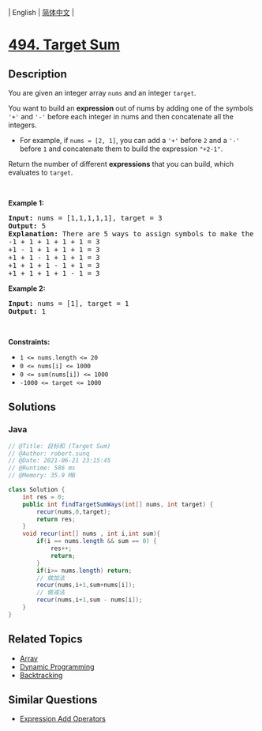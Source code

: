 
| English | [简体中文](README.md) |

# [494. Target Sum](https://leetcode.cn//problems/target-sum/)

## Description

<p>You are given an integer array <code>nums</code> and an integer <code>target</code>.</p>

<p>You want to build an <strong>expression</strong> out of nums by adding one of the symbols <code>&#39;+&#39;</code> and <code>&#39;-&#39;</code> before each integer in nums and then concatenate all the integers.</p>

<ul>
	<li>For example, if <code>nums = [2, 1]</code>, you can add a <code>&#39;+&#39;</code> before <code>2</code> and a <code>&#39;-&#39;</code> before <code>1</code> and concatenate them to build the expression <code>&quot;+2-1&quot;</code>.</li>
</ul>

<p>Return the number of different <strong>expressions</strong> that you can build, which evaluates to <code>target</code>.</p>

<p>&nbsp;</p>
<p><strong class="example">Example 1:</strong></p>

<pre>
<strong>Input:</strong> nums = [1,1,1,1,1], target = 3
<strong>Output:</strong> 5
<strong>Explanation:</strong> There are 5 ways to assign symbols to make the sum of nums be target 3.
-1 + 1 + 1 + 1 + 1 = 3
+1 - 1 + 1 + 1 + 1 = 3
+1 + 1 - 1 + 1 + 1 = 3
+1 + 1 + 1 - 1 + 1 = 3
+1 + 1 + 1 + 1 - 1 = 3
</pre>

<p><strong class="example">Example 2:</strong></p>

<pre>
<strong>Input:</strong> nums = [1], target = 1
<strong>Output:</strong> 1
</pre>

<p>&nbsp;</p>
<p><strong>Constraints:</strong></p>

<ul>
	<li><code>1 &lt;= nums.length &lt;= 20</code></li>
	<li><code>0 &lt;= nums[i] &lt;= 1000</code></li>
	<li><code>0 &lt;= sum(nums[i]) &lt;= 1000</code></li>
	<li><code>-1000 &lt;= target &lt;= 1000</code></li>
</ul>


## Solutions


### Java

```Java
// @Title: 目标和 (Target Sum)
// @Author: robert.sunq
// @Date: 2021-06-21 23:15:45
// @Runtime: 586 ms
// @Memory: 35.9 MB

class Solution {
    int res = 0;
    public int findTargetSumWays(int[] nums, int target) {
        recur(nums,0,target);
        return res;
    }
    void recur(int[] nums , int i,int sum){
        if(i == nums.length && sum == 0) {
            res++;
            return;
        } 
        if(i>= nums.length) return;
        // 做加法
        recur(nums,i+1,sum+nums[i]);
        // 做减法
        recur(nums,i+1,sum - nums[i]);
    }
}
```



## Related Topics

- [Array](https://leetcode.cn//tag/array)
- [Dynamic Programming](https://leetcode.cn//tag/dynamic-programming)
- [Backtracking](https://leetcode.cn//tag/backtracking)

## Similar Questions

- [Expression Add Operators](../expression-add-operators/README_EN.md)
